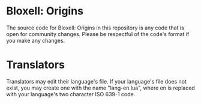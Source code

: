 # Bloxell: Origins
The source code for Bloxell: Origins in this repository is any code that is open for community changes. Please be respectful of the code's format if you make any changes.
# Translators
Translators may edit their language's file. If your language's file does not exist, you may create one with the name "lang-en.lua", where en is replaced with your language's two character ISO 639-1 code.
